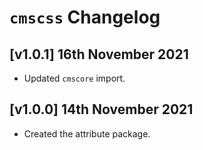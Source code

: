# `cmscss` Changelog

## [v1.0.1] 16th November 2021

- Updated `cmscore` import.

## [v1.0.0] 14th November 2021

- Created the attribute package.
